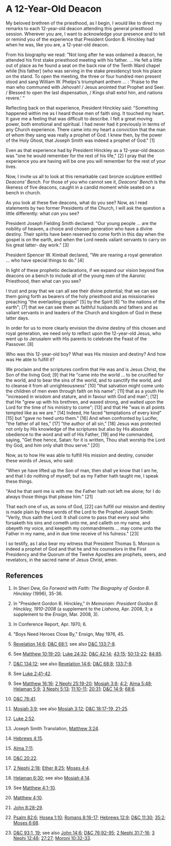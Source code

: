 # A 12-Year-Old Deacon

My beloved brethren of the priesthood, as I begin, I would like to direct my
remarks to each 12-year-old deacon attending this general priesthood session.
Wherever you are, I want to acknowledge your presence and to tell or remind
you of the experience that President Gordon B. Hinckley had when he was, like
you are, a 12-year-old deacon.

From his biography we read: "Not long after he was ordained a deacon, he
attended his first stake priesthood meeting with his father. ... He felt a
little out of place as he found a seat on the back row of the Tenth Ward
chapel while [his father] (who was serving in the stake presidency) took his
place on the stand. To open the meeting, the three or four hundred men present
stood and sang William W. Phelps's triumphant anthem ... : 'Praise to the man
who communed with Jehovah! / Jesus anointed that Prophet and Seer. / Blessed
to open the last dispensation, / Kings shall extol him, and nations revere.' "

Reflecting back on that experience, President Hinckley said: "Something
happened within me as I heard those men of faith sing. It touched my heart. It
gave me a feeling that was difficult to describe. I felt a great moving power,
both emotional and spiritual. I had never had it previously in terms of any
Church experience. There came into my heart a conviction that the man of whom
they sang was really a prophet of God. I knew then, by the power of the Holy
Ghost, that Joseph Smith was indeed a prophet of God." [1]

Even as that experience had by President Hinckley as a 12-year-old deacon was
"one he would remember for the rest of his life," [2]  I pray that the
experience you are having will be one you will remember for the rest of your
lives.

Now, I invite us all to look at this remarkable cast bronze sculpture entitled
_Deacons' Bench._ For those of you who cannot see it, _Deacons' Bench_ is the
likeness of five deacons, caught in a candid moment while seated on a bench in
church.

As you look at these five deacons, what do you see? Now, as I read statements
by two former Presidents of the Church, I will ask the question a little
differently: what _can_ you see?

President Joseph Fielding Smith declared: "Our young people ... are the nobility
of heaven, a choice and chosen generation who have a divine destiny. Their
spirits have been reserved to come forth in this day when the gospel is on the
earth, and when the Lord needs valiant servants to carry on his great latter-
day work." [3]

President Spencer W. Kimball declared, "We are rearing a royal generation ...
who have special things to do." [4]

In light of these prophetic declarations, if we expand our vision beyond five
deacons on a bench to include all of the young men of the Aaronic Priesthood,
then what can you see?

I trust and pray that we can all see their divine potential; that we can see
them going forth as bearers of the holy priesthood and as missionaries
preaching "the everlasting gospel" [5]  by the Spirit [6]  "to the nations of
the earth"; [7]  that we can see them as faithful husbands and fathers and as
valiant servants in and leaders of the Church and kingdom of God in these
latter days.

In order for us to more clearly envision the divine destiny of this chosen and
royal generation, we need only to reflect upon the 12-year-old Jesus, who went
up to Jerusalem with His parents to celebrate the Feast of the Passover. [8]

Who was this 12-year-old boy? What was His mission and destiny? And how was He
able to fulfill it?

We proclaim and the scriptures confirm that He was and is Jesus Christ, the
Son of the living God; [9]  that He "came into the world ... to be crucified for
the world, and to bear the sins of the world, and to sanctify the world, and
to cleanse it from all unrighteousness" [10]  "that salvation might come unto
the children of men even through faith on his name"; [11]  that as a youth He
"increased in wisdom and stature, and in favour with God and man"; [12]  that
He "grew up with his brethren, and waxed strong, and waited upon the Lord for
the time of his ministry to come"; [13]  and that He "was in all points
tempted like as we are." [14]  Indeed, He faced "temptations of every kind"
[15]  but "gave no heed unto them." [16]  And when confronted by Lucifer, "the
father of all lies," [17]  "the author of all sin," [18]  Jesus was protected
not only by His knowledge of the scriptures but also by His absolute obedience
to the word and will of His Father, [19]  and He commanded, saying, "Get thee
hence, Satan: for it is written, Thou shalt worship the Lord thy God, and him
only shalt thou serve." [20]

Now, as to how He was able to fulfill His mission and destiny, consider these
words of Jesus, who said:

"When ye have lifted up the Son of man, then shall ye know that I am he, and
that I do nothing of myself; but as my Father hath taught me, I speak these
things.

"And he that sent me is with me: the Father hath not left me alone; for I do
always those things that please him." [21]

That each one of us, as sons of God, [22]  can fulfill our mission and destiny
is made plain by these words of the Lord to the Prophet Joseph Smith: "Verily,
thus saith the Lord: It shall come to pass that every soul who forsaketh his
sins and cometh unto me, and calleth on my name, and obeyeth my voice, and
keepeth my commandments ... may come unto the Father in my name, and in due time
receive of his fulness." [23]

I so testify, as I also bear my witness that President Thomas S. Monson is
indeed a prophet of God and that he and his counselors in the First Presidency
and the Quorum of the Twelve Apostles are prophets, seers, and revelators, in
the sacred name of Jesus Christ, amen.

## References

  1.  In Sheri Dew, _Go Forward with Faith: The Biography of Gordon B. Hinckley_ (1996), 35-36.

  2.  In "President Gordon B. Hinckley," _In Memoriam: President Gordon B. Hinckley, 1910-2008_ (a supplement to the _Liahona,_ Apr. 2008, 3; a supplement to the _Ensign,_ Mar. 2008, 3).

  3.  In Conference Report, Apr. 1970, 6.

  4.  "Boys Need Heroes Close By," Ensign, May 1976, 45.

  5.   [Revelation 14:6](https://www.lds.org/scriptures/nt/rev/14.6?lang=eng#5); [D&amp;C 68:1](https://www.lds.org/scriptures/dc-testament/dc/68.1?lang=eng#0); see also [D&amp;C 133:7-8](https://www.lds.org/scriptures/dc-testament/dc/133.7-8?lang=eng#6).

  6.  See [Matthew 10:19-20](https://www.lds.org/scriptures/nt/matt/10.19-20?lang=eng#18); [Luke 24:32](https://www.lds.org/scriptures/nt/luke/24.32?lang=eng#31); [D&amp;C 42:14](https://www.lds.org/scriptures/dc-testament/dc/42.14?lang=eng#13); [43:15](https://www.lds.org/scriptures/dc-testament/dc/43.15?lang=eng#14); [50:13-22](https://www.lds.org/scriptures/dc-testament/dc/50.13-22?lang=eng#12); [84:85](https://www.lds.org/scriptures/dc-testament/dc/84.85?lang=eng#84).

  7.   [D&amp;C 134:12](https://www.lds.org/scriptures/dc-testament/dc/134.12?lang=eng#11); see also [Revelation 14:6](https://www.lds.org/scriptures/nt/rev/14.6?lang=eng#5); [D&amp;C 68:8](https://www.lds.org/scriptures/dc-testament/dc/68.8?lang=eng#7); [133:7-8](https://www.lds.org/scriptures/dc-testament/dc/133.7-8?lang=eng#6).

  8.  See [Luke 2:41-42](https://www.lds.org/scriptures/nt/luke/2.41-42?lang=eng#40).

  9.  See [Matthew 16:16](https://www.lds.org/scriptures/nt/matt/16.16?lang=eng#15); [2 Nephi 25:19-20](https://www.lds.org/scriptures/bofm/2-ne/25.19-20?lang=eng#18); [Mosiah 3:8](https://www.lds.org/scriptures/bofm/mosiah/3.8?lang=eng#7); [4:2](https://www.lds.org/scriptures/bofm/mosiah/4.2?lang=eng#1); [Alma 5:48](https://www.lds.org/scriptures/bofm/alma/5.48?lang=eng#47); [Helaman 5:9](https://www.lds.org/scriptures/bofm/hel/5.9?lang=eng#8); [3 Nephi 5:13](https://www.lds.org/scriptures/bofm/3-ne/5.13?lang=eng#12); [11:10-11](https://www.lds.org/scriptures/bofm/3-ne/11.10-11?lang=eng#9); [20:31](https://www.lds.org/scriptures/bofm/3-ne/20.31?lang=eng#30); [D&amp;C 14:9](https://www.lds.org/scriptures/dc-testament/dc/14.9?lang=eng#8); [68:6](https://www.lds.org/scriptures/dc-testament/dc/68.6?lang=eng#5).

  10.   [D&amp;C 76:41](https://www.lds.org/scriptures/dc-testament/dc/76.41?lang=eng#40).

  11.   [Mosiah 3:9](https://www.lds.org/scriptures/bofm/mosiah/3.9?lang=eng#8); see also [Mosiah 3:12](https://www.lds.org/scriptures/bofm/mosiah/3.12?lang=eng#11); [D&amp;C 18:17-19, 21-25](https://www.lds.org/scriptures/dc-testament/dc/18.17-19%2C21-25?lang=eng#16).

  12.   [Luke 2:52](https://www.lds.org/scriptures/nt/luke/2.52?lang=eng#51).

  13.  Joseph Smith Translation, [Matthew 3:24](https://www.lds.org/scriptures/jst/matt-3-24-26?lang=eng).

  14.   [Hebrews 4:15](https://www.lds.org/scriptures/nt/heb/4.15?lang=eng#14).

  15.   [Alma 7:11](https://www.lds.org/scriptures/bofm/alma/7.11?lang=eng#10).

  16.   [D&amp;C 20:22](https://www.lds.org/scriptures/dc-testament/dc/20.22?lang=eng#21).

  17.   [2 Nephi 2:18](https://www.lds.org/scriptures/bofm/2-ne/2.18?lang=eng#17); [Ether 8:25](https://www.lds.org/scriptures/bofm/ether/8.25?lang=eng#24); [Moses 4:4](https://www.lds.org/scriptures/pgp/moses/4.4?lang=eng#3).

  18.   [Helaman 6:30](https://www.lds.org/scriptures/bofm/hel/6.30?lang=eng#29); see also [Mosiah 4:14](https://www.lds.org/scriptures/bofm/mosiah/4.14?lang=eng#13).

  19.  See [Matthew 4:1-10](https://www.lds.org/scriptures/nt/matt/4.1-10?lang=eng#0).

  20.   [Matthew 4:10](https://www.lds.org/scriptures/nt/matt/4.10?lang=eng#9).

  21.   [John 8:28-29](https://www.lds.org/scriptures/nt/john/8.28-29?lang=eng#27).

  22.   [Psalm 82:6](https://www.lds.org/scriptures/ot/ps/82.6?lang=eng#5); [Hosea 1:10](https://www.lds.org/scriptures/ot/hosea/1.10?lang=eng#9); [Romans 8:16-17](https://www.lds.org/scriptures/nt/rom/8.16-17?lang=eng#15); [Hebrews 12:9](https://www.lds.org/scriptures/nt/heb/12.9?lang=eng#8); [D&amp;C 11:30](https://www.lds.org/scriptures/dc-testament/dc/11.30?lang=eng#29); [35:2](https://www.lds.org/scriptures/dc-testament/dc/35.2?lang=eng#1); [Moses 6:68](https://www.lds.org/scriptures/pgp/moses/6.68?lang=eng#67).

  23.   [D&amp;C 93:1, 19](https://www.lds.org/scriptures/dc-testament/dc/93.1%2C19?lang=eng#0); see also [John 14:6](https://www.lds.org/scriptures/nt/john/14.6?lang=eng#5); [D&amp;C 76:92-95](https://www.lds.org/scriptures/dc-testament/dc/76.92-95?lang=eng#91); [2 Nephi 31:7-16](https://www.lds.org/scriptures/bofm/2-ne/31.7-16?lang=eng#6); [3 Nephi 12:48](https://www.lds.org/scriptures/bofm/3-ne/12.48?lang=eng#47); [27:27](https://www.lds.org/scriptures/bofm/3-ne/27.27?lang=eng#26); [Moroni 10:32-33](https://www.lds.org/scriptures/bofm/moro/10.32-33?lang=eng#31).

